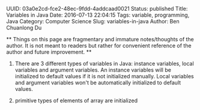 UUID: 03a0e2cd-fce2-48ec-9fdd-4addcaad0021
Status: published
Title: Variables in Java
Date: 2016-07-13 22:04:15
Tags: variable, programming, Java
Category: Computer Science
Slug: variables-in-java
Author: Ben Chuanlong Du

**
Things on this page are fragmentary and immature notes/thoughts of the author. 
It is not meant to readers but rather for convenient reference of the author and future improvement.
**
 

1. There are 3 different types of variables in Java: instance variables, local variables and argument variables. 
An instance variables will be initialized to default values if it is not initialized manually.
Local variables and argument variables won't be automatically initialized to default values. 

2. primitive types of elements of array are initialized 
